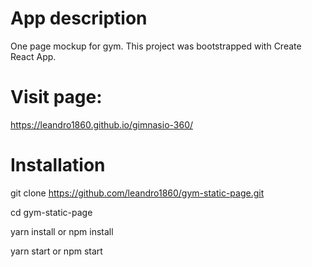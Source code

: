 
# App description
One page mockup for gym.
This project was bootstrapped with Create React App.

# Visit page: 
https://leandro1860.github.io/gimnasio-360/

# Installation
git clone https://github.com/leandro1860/gym-static-page.git

cd gym-static-page

yarn install or npm install

yarn start or npm start
